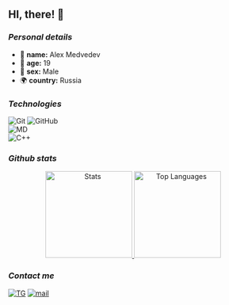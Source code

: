 ## HI, there! 👋

 ### *Personal details*
 - 🔭 **name:** Alex Medvedev  
 - 🎂 **age:** 19 
 - 🚻 **sex:** Male 
 - 🌍 **country:** Russia 

### *Technologies*
![Git](https://img.shields.io/badge/-Git-black?style=flat&logo=git)
![GitHub](https://img.shields.io/badge/-GitHub-181717?style=flat&logo=github)
<br>
![MD](https://img.shields.io/badge/-Markdown-000000?style=flat&logo=markdown&logoColor=white)
<br>
![C++](https://img.shields.io/badge/-C++-00599C?style=flat&logo=cplusplus&logoColor=white)


### *Github stats*

<div align="center">

<a href="https://github-readme-stats.vercel.app/api?username=A1exMedvedev&show_icons=true&theme=dark">
  <img height="175" src="https://github-readme-stats.vercel.app/api?username=A1exMedvedev&hide_border=true&show_icons=true&theme=dark" alt="Stats">
</a>

<a href="https://github-readme-stats.vercel.app/api/top-langs/?username=A1exMedvedev&layout=compact&theme=dark">
  <img height="175" src="https://github-readme-stats.vercel.app/api/top-langs/?username=A1exMedvedev&layout=compact&hide_border=true&theme=dark&langs_count=8" alt="Top Languages">
</a>

</div>

### *Contact me*
<a href="https://t.me/BFSmonster">![TG](https://img.shields.io/badge/-BFSmonster-26A5E4?style=flat&logo=telegram&logoColor=white)</a>
<a href="mailto:map22032006@mail.ru">![mail](https://img.shields.io/badge/-map22032006-EA4335?style=flat&logo=mail&logoColor=white)</a>

